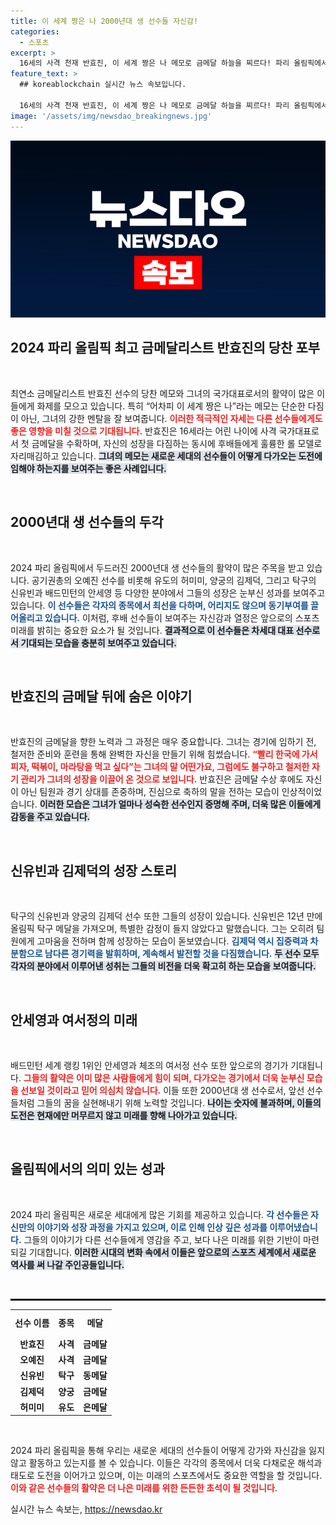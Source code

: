 ```yaml
---
title: 이 세계 짱은 나 2000년대 생 선수들 자신감!
categories:
  - 스포츠
excerpt: >
  16세의 사격 천재 반효진, 이 세계 짱은 나 메모로 금메달 하늘을 찌르다! 파리 올림픽에서 2000년대 생 선수들이 빛나는 가운데, 반효진과 동료들이 보여준 강철 멘탈과 당찬 포부가 큰 화제를 모으고 있다. 이들의 이야기를 들어보세요!
feature_text: >
  ## koreablockchain 실시간 뉴스 속보입니다.

  16세의 사격 천재 반효진, 이 세계 짱은 나 메모로 금메달 하늘을 찌르다! 파리 올림픽에서 2000년대 생 선수들이 빛나는 가운데, 반효진과 동료들이 보여준 강철 멘탈과 당찬 포부가 큰 화제를 모으고 있다. 이들의 이야기를 들어보세요!
image: '/assets/img/newsdao_breakingnews.jpg'
---
```


<p><img src="/assets/img/newsdao_breakingnews.jpg" alt="koreablockchain 속보" /></p>

<h2 data-ke-size="size26">2024 파리 올림픽 최고 금메달리스트 반효진의 당찬 포부</h2>

<p data-ke-size="size16">&nbsp;</p>

<p>최연소 금메달리스트 반효진 선수의 당찬 메모와 그녀의 국가대표로서의 활약이 많은 이들에게 화제를 모으고 있습니다. 특히 “어차피 이 세계 짱은 나”라는 메모는 단순한 다짐이 아닌, 그녀의 강한 멘탈을 잘 보여줍니다. <b><span style="color: #ee2323;">이러한 적극적인 자세는 다른 선수들에게도 좋은 영향을 미칠 것으로 기대됩니다.</span></b> 반효진은 16세라는 어린 나이에 사격 국가대표로서 첫 금메달을 수확하며, 자신의 성장을 다짐하는 동시에 후배들에게 훌륭한 롤 모델로 자리매김하고 있습니다. <b><span style="background-color: #21538527;">그녀의 메모는 새로운 세대의 선수들이 어떻게 다가오는 도전에 임해야 하는지를 보여주는 좋은 사례입니다.</span></b> </p>

<p data-ke-size="size16">&nbsp;</p>

<h2 data-ke-size="size26">2000년대 생 선수들의 두각</h2>

<p data-ke-size="size16">&nbsp;</p>

<p>2024 파리 올림픽에서 두드러진 2000년대 생 선수들의 활약이 많은 주목을 받고 있습니다. 공기권총의 오예진 선수를 비롯해 유도의 허미미, 양궁의 김제덕, 그리고 탁구의 신유빈과 배드민턴의 안세영 등 다양한 분야에서 그들의 성장은 눈부신 성과를 보여주고 있습니다. <b><span style="color: #1a5490;">이 선수들은 각자의 종목에서 최선을 다하며, 어리지도 않으며 동기부여를 끌어올리고 있습니다.</span></b> 이처럼, 후배 선수들이 보여주는 자신감과 열정은 앞으로의 스포츠 미래를 밝히는 중요한 요소가 될 것입니다. <b><span style="background-color: #21538527;">결과적으로 이 선수들은 차세대 대표 선수로서 기대되는 모습을 충분히 보여주고 있습니다.</span></b></p>

<p data-ke-size="size16">&nbsp;</p>

<h2 data-ke-size="size26">반효진의 금메달 뒤에 숨은 이야기</h2>

<p data-ke-size="size16">&nbsp;</p>

<p>반효진의 금메달을 향한 노력과 그 과정은 매우 중요합니다. 그녀는 경기에 임하기 전, 철저한 준비와 훈련을 통해 완벽한 자신을 만들기 위해 힘썼습니다. <b><span style="color: #ee2323;">“빨리 한국에 가서 피자, 떡볶이, 마라탕을 먹고 싶다”는 그녀의 말 어떤가요, 그럼에도 불구하고 철저한 자기 관리가 그녀의 성장을 이끌어 온 것으로 보입니다.</span></b> 반효진은 금메달 수상 후에도 자신이 아닌 팀원과 경기 상대를 존중하며, 진심으로 축하의 말을 전하는 모습이 인상적이었습니다. <b><span style="background-color: #21538527;">이러한 모습은 그녀가 얼마나 성숙한 선수인지 증명해 주며, 더욱 많은 이들에게 감동을 주고 있습니다.</span></b></p>

<p data-ke-size="size16">&nbsp;</p>

<h2 data-ke-size="size26">신유빈과 김제덕의 성장 스토리</h2>

<p data-ke-size="size16">&nbsp;</p>

<p>탁구의 신유빈과 양궁의 김제덕 선수 또한 그들의 성장이 있습니다. 신유빈은 12년 만에 올림픽 탁구 메달을 가져오며, 특별한 감정이 들지 않았다고 말했습니다. 그는 오히려 팀원에게 고마움을 전하며 함께 성장하는 모습이 돋보였습니다. <b><span style="color: #1a5490;">김제덕 역시 집중력과 차분함으로 남다른 경기력을 발휘하며, 계속해서 발전할 것을 다짐했습니다.</span></b> <b><span style="background-color: #21538527;">두 선수 모두 각자의 분야에서 이루어낸 성취는 그들의 비전을 더욱 확고히 하는 모습을 보여줍니다.</span></b> </p>

<p data-ke-size="size16">&nbsp;</p>

<h2 data-ke-size="size26">안세영과 여서정의 미래</h2>

<p data-ke-size="size16">&nbsp;</p>

<p>배드민턴 세계 랭킹 1위인 안세영과 체조의 여서정 선수 또한 앞으로의 경기가 기대됩니다. <b><span style="color: #ee2323;">그들의 활약은 이미 많은 사람들에게 힘이 되며, 다가오는 경기에서 더욱 눈부신 모습을 선보일 것이라고 믿어 의심치 않습니다.</span></b> 이들 또한 2000년대 생 선수로서, 앞선 선수들처럼 그들의 꿈을 실현해내기 위해 노력할 것입니다. <b><span style="background-color: #21538527;">나이는 숫자에 불과하며, 이들의 도전은 현재에만 머무르지 않고 미래를 향해 나아가고 있습니다.</span></b> </p>

<p data-ke-size="size16">&nbsp;</p>

<h2 data-ke-size="size26">올림픽에서의 의미 있는 성과</h2>

<p data-ke-size="size16">&nbsp;</p>

<p>2024 파리 올림픽은 새로운 세대에게 많은 기회를 제공하고 있습니다. <b><span style="color: #1a5490;">각 선수들은 자신만의 이야기와 성장 과정을 가지고 있으며, 이로 인해 인상 깊은 성과를 이루어냈습니다.</span></b> 그들의 이야기가 다른 선수들에게 영감을 주고, 보다 나은 미래를 위한 기반이 마련되길 기대합니다. <b><span style="background-color: #21538527;">이러한 시대의 변화 속에서 이들은 앞으로의 스포츠 세계에서 새로운 역사를 써 나갈 주인공들입니다.</span></b></p>

<p data-ke-size="size16">&nbsp;</p>

<hr style="height: 3px; background-color: #000; border: none;"/>

<table style="width: 100%; border-collapse: collapse;">
<tr>
<td style="text-align: center; height: 37px;"><b>선수 이름</b></td>
<td style="text-align: center; height: 37px;"><b>종목</b></td>
<td style="text-align: center; height: 37px;"><b>메달</b></td>
</tr>
<tr>
<td style="text-align: center; height: 17px;"><b>반효진</b></td>
<td style="text-align: center; height: 17px;"><b>사격</b></td>
<td style="text-align: center; height: 17px;"><b>금메달</b></td>
</tr>
<tr>
<td style="text-align: center; height: 17px;"><b>오예진</b></td>
<td style="text-align: center; height: 17px;"><b>사격</b></td>
<td style="text-align: center; height: 17px;"><b>금메달</b></td>
</tr>
<tr>
<td style="text-align: center; height: 17px;"><b>신유빈</b></td>
<td style="text-align: center; height: 17px;"><b>탁구</b></td>
<td style="text-align: center; height: 17px;"><b>동메달</b></td>
</tr>
<tr>
<td style="text-align: center; height: 17px;"><b>김제덕</b></td>
<td style="text-align: center; height: 17px;"><b>양궁</b></td>
<td style="text-align: center; height: 17px;"><b>금메달</b></td>
</tr>
<tr>
<td style="text-align: center; height: 17px;"><b>허미미</b></td>
<td style="text-align: center; height: 17px;"><b>유도</b></td>
<td style="text-align: center; height: 17px;"><b>은메달</b></td>
</tr>
</table>

<p data-ke-size="size16">&nbsp;</p> 

<p>2024 파리 올림픽을 통해 우리는 새로운 세대의 선수들이 어떻게 강가와 자신감을 잃지 않고 활동하고 있는지를 볼 수 있습니다. 이들은 각각의 종목에서 더욱 다채로운 해석과 태도로 도전을 이어가고 있으며, 이는 미래의 스포츠에서도 중요한 역할을 할 것입니다. <b><span style="color: #ee2323;">이와 같은 선수들의 활약은 더 나은 미래를 위한 든든한 초석이 될 것입니다</span></b>.</p>
실시간 뉴스 속보는, <a href="https://newsdao.kr" rel="dofollow">https://newsdao.kr</a>


